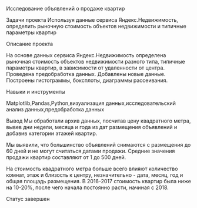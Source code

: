 Исследование объявлений о продаже квартир

Задачи проекта 
Используя данные сервиса Яндекс.Недвижимость, определить рыночную стоимость объектов недвижимости и типичные параметры квартир

Описание проекта

На основе данных сервиса Яндекс.Недвижимость определена рыночная стоимость
объектов недвижимости разного типа, типичные параметры квартир, в зависимости от
удаленности от центра. Проведена предобработка данных. Добавлены новые данные.
Построены гистограммы, боксплоты, диаграммы рассеивания.

Навыки и инструменты

Matplotlib,Pandas,Python,визуализация данных,исследовательский анализ данных,предобработка данных

Вывод
Мы обработали архив данных, посчитав цену квадратного метра, вывев дни недели, месяца и года из дат размещения объявлений и добавив категории этажей квартир.

Мы выявили, что большинство объявлений снимаются с размещения до 60 дней и не могут считаться датами продажи. Средние значения продажи квартир составляют от 1 до 500 дней.

На стоимость квадратного метра больше всего влияют количество комнат, этаж и близость к центру, незначительно - дата, месяц, год и общая площадь размещения. В 2016-2017 стоимость квартир была ниже на 10-20%, после чего начала постоянно расти, начиная с 2018.

Статус
завершен